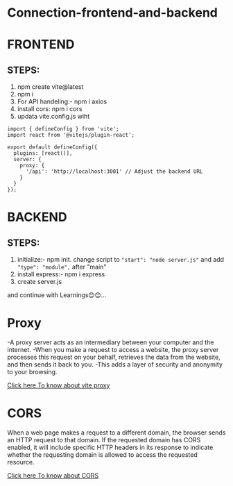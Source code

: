 # Connection-frontend-and-backend

# FRONTEND
## STEPS:

1. npm create vite@latest
2. npm i
3. For API handeling:- npm i axios
4. install cors: npm i cors
5. updata vite.config.js wiht
```
import { defineConfig } from 'vite';
import react from '@vitejs/plugin-react';

export default defineConfig({
  plugins: [react()],
  server: {
    proxy: {
      '/api': 'http://localhost:3001' // Adjust the backend URL
    }
  }
});
```


# BACKEND
## STEPS:

1. initialize:- npm init. 
    change script to `"start": "node server.js"` and add `"type": "module",` after "main"
2. install express:- npm i express
3. create server.js
 

 and continue with Learnings😊😊...


# Proxy
-A proxy server acts as an intermediary between your computer and the internet. 
-When you make a request to access a website, the proxy server processes this request on your behalf, retrieves the data from the website, and then sends it back to you. 
-This adds a layer of security and anonymity to your browsing.

[Click here To know about vite proxy](https://vitejs.dev/config/server-options)

# CORS
When a web page makes a request to a different domain, the browser sends an HTTP request to that domain. If the requested domain has CORS enabled, it will include specific HTTP headers in its response to indicate whether the requesting domain is allowed to access the requested resource.

[Click here To know about CORS](https://developer.mozilla.org/en-US/docs/Web/HTTP/CORS)
